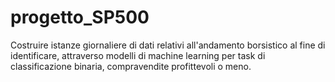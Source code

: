 # progetto_SP500
Costruire istanze giornaliere di dati relativi all'andamento borsistico al fine di identificare, attraverso modelli di machine learning per task di classificazione binaria, compravendite profittevoli o meno.
